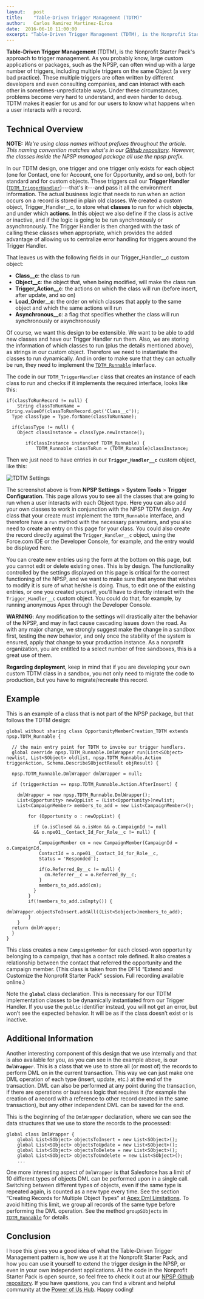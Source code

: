 ```yaml
---
layout:   post
title:    "Table-Driven Trigger Management (TDTM)"
author:   Carlos Ramirez Martinez-Eiroa
date:  2016-06-10 11:00:00
excerpt: "Table-Driven Trigger Management (TDTM), is the Nonprofit Starter Pack's approach to trigger management. As you probably know, large custom applications or packages, such as the NPSP, can often wind up with a large number of triggers, including multiple triggers on the same Object (a very bad practice). These multiple triggers are often written by different developers and even consulting companies, and can interact with each other in sometimes-unpredictable ways. Under these circumstances, problems become very hard to understand, and even harder to debug. TDTM makes it easier for us and for our users to know what happens when a user interacts with a record."
---
```

**Table-Driven Trigger Management** (TDTM), is the Nonprofit Starter Pack's approach to trigger management. As you probably know, large custom applications or packages, such as the NPSP, can often wind up with a large number of triggers, including multiple triggers on the same Object (a very bad practice). These multiple triggers are often written by different developers and even consulting companies, and can interact with each other in sometimes-unpredictable ways. Under these circumstances, problems become very hard to understand, and even harder to debug. TDTM makes it easier for us and for our users to know what happens when a user interacts with a record.

## Technical Overview
**NOTE:** _We're using class names without prefixes throughout the article. This naming convention matches what's in our [Github repository](https://github.com/SalesforceFoundation/Cumulus). However, the classes inside the NPSP managed package all use the npsp prefix._

In our TDTM design, one trigger and one trigger only exists for each object (one for Contact, one for Account, one for Opportunity, and so on), both for standard and for custom objects. These triggers call our **Trigger Handler** ([`TDTM_TriggerHandler`](https://github.com/SalesforceFoundation/Cumulus/blob/dev/src/classes/TDTM_TriggerHandler.cls))---that's it---and pass it all the environment information. The actual business logic that needs to run when an action occurs on a record is stored in plain old classes. We created a custom object, Trigger_Handler__c, to store what **classes** to run for which **objects**, and under which **actions**. In this object we also define if the class is active or inactive, and if the logic is going to be run synchronously or asynchronously. The Trigger Handler is then charged with the task of calling these classes when appropriate, which provides the added advantage of allowing us to centralize error handling for triggers around the Trigger Handler.

That leaves us with the following fields in our Trigger_Handler__c custom object:
* **Class__c**: the class to run
* **Object__c**: the object that, when being modified, will make the class run
* **Trigger_Action__c**: the actions on which the class will run (before insert, after update, and so on)
* **Load_Order__c**: the order on which classes that apply to the same object and which the same actions will run
* **Asynchronous__c**: a flag that specifies whether the class will run synchronously or asynchronously

Of course, we want this design to be extensible. We want to be able to add new classes and have our Trigger Handler run them. Also, we are storing the information of which classes to run (plus the details mentioned above), as strings in our custom object. Therefore we need to instantiate the classes to run dynamically. And in order to make sure that they can actually be run, they need to implement the [`TDTM_Runnable`](https://github.com/SalesforceFoundation/Cumulus/blob/dev/src/classes/TDTM_Runnable.cls) interface.

The code in our `TDTM_TriggerHandler` class that creates an instance of each class to run and checks if it implements the required interface, looks like this:

    if(classToRunRecord != null) {
        String classToRunName = String.valueOf(classToRunRecord.get('Class__c'));
      Type classType = Type.forName(classToRunName);
          
      if(classType != null) {     
        Object classInstance = classType.newInstance();

           if(classInstance instanceof TDTM_Runnable) {
               TDTM_Runnable classToRun = (TDTM_Runnable)classInstance;

Then we just need to have entries in our **`Trigger_Handler__c`** custom object, like this:

![TDTM Settings](/assets/images/TDTM_Settings.png)
 
The screenshot above is from **NPSP Settings** > **System Tools** > **Trigger Configuration**. This page allows you to see all the classes that are going to run when a user interacts with each Object type. Here you can also add your own classes to work in conjunction with the NPSP TDTM design. Any class that your create must implement the `TDTM_Runnable` interface, and therefore have a `run` method with the necessary parameters, and you also need to create an entry on this page for your class. You could also create the record directly against the `Trigger_Handler__c` object, using the Force.com IDE or the Developer Console, for example, and the entry would be displayed here. 

You can create new entries using the form at the bottom on this page, but you cannot edit or delete existing ones. This is by design. The functionality controlled by the settings displayed on this page is critical for the correct functioning of the NPSP, and we want to make sure that anyone that wishes to modify it is sure of what he/she is doing. Thus, to edit one of the existing entries, or one you created yourself, you’ll have to directly interact with the `Trigger_Handler__c` custom object. You could do that, for example, by running anonymous Apex through the Developer Console.

**WARNING**: Any modification to the settings will drastically alter the behavior of the NPSP, and may in fact cause cascading issues down the road. As with any major change, we strongly suggest make the change in a sandbox first, testing the new behavior, and only once the stability of the system is ensured, apply that change to your production instance. As a nonprofit organization, you are entitled to a select number of free sandboxes, this is a great use of them.

**Regarding deployment**, keep in mind that if you are developing your own custom TDTM class in a sandbox, you not only need to migrate the code to production, but you have to migrate/recreate this record.

## Example
This is an example of a class that is not part of the NPSP package, but that follows the TDTM design:

    global without sharing class OpportunityMemberCreation_TDTM extends npsp.TDTM_Runnable {
  
      // the main entry point for TDTM to invoke our trigger handlers.
      global override npsp.TDTM_Runnable.DmlWrapper run(List<SObject> newlist, List<SObject> oldlist, npsp.TDTM_Runnable.Action triggerAction, Schema.DescribeSObjectResult objResult) {
      
      npsp.TDTM_Runnable.DmlWrapper dmlWrapper = null;

      if (triggerAction == npsp.TDTM_Runnable.Action.AfterInsert) {
      
        dmlWrapper = new npsp.TDTM_Runnable.DmlWrapper();
        List<Opportunity> newOppList = (List<Opportunity>)newlist;        
        List<CampaignMember> members_to_add = new List<CampaignMember>();
              
            for (Opportunity o : newOppList) {
            
              if (o.isClosed && o.isWon && o.CampaignId != null 
              && o.npe01__Contact_Id_For_Role__c != null) {
              
                CampaignMember cm = new CampaignMember(CampaignId = o.CampaignId, 
                ContactId = o.npe01__Contact_Id_for_Role__c, 
                Status = 'Responded');
                
                if(o.Referred_By__c != null) {
                  cm.Referrer__c = o.Referred_By__c;
                } 
                members_to_add.add(cm); 
              }
            }
            if(!members_to_add.isEmpty()) {
                dmlWrapper.objectsToInsert.addAll((List<Sobject>)members_to_add);
            }
        }
      return dmlWrapper;
      }
    }

This class creates a new `CampaignMember` for each closed-won opportunity belonging to a campaign, that has a contact role defined. It also creates a relationship between the contact that referred the opportunity and the campaign member. (This class is taken from the DF14 “Extend and Customize the Nonprofit Starter Pack” session. Full recording available online.)

Note the **`global`** class declaration. This is necessary for our TDTM implementation classes to be dynamically instantiated from our Trigger Handler. If you use the `public` identifier instead, you will not get an error, but won’t see the expected behavior. It will be as if the class doesn’t exist or is inactive.

## Additional Information

Another interesting component of this design that we use internally and that is also available for you, as you can see in the example above, is our **`DmlWrapper`**. This is a class that we use to store all (or most of) the records to perform DML on in the current transaction. This way we can just make one DML operation of each type (insert, update, etc.) at the end of the transaction. DML can also be performed at any point during the transaction, if there are operations or business logic that requires it (for example the creation of a record with a reference to other record created in the same transaction), but any other independent DML can be saved for the end.  

This is the beginning of the `DmlWrapper` declaration, where we can see the data structures that we use to store the records to the processed: 

    global class DmlWrapper {
        global List<SObject> objectsToInsert = new List<SObject>(); 
        global List<SObject> objectsToUpdate = new List<SObject>();
        global List<SObject> objectsToDelete = new List<SObject>();
        global List<SObject> objectsToUndelete = new List<SObject>();
        ...
        
One more interesting aspect of `DmlWrapper` is that Salesforce has a limit of 10 different types of objects DML can be performed upon in a single call. Switching between different types of objects, even if the same type is repeated again, is counted as a new type every time. See the section “Creating Records for Multiple Object Types” at [Apex Dml Limitations](https://www.salesforce.com/us/developer/docs/apexcode/Content/langCon_apex_dml_limitations.htm). To avoid hitting this limit, we group all records of the same type before performing the DML operation. See the method `groupSObjects` in [`TDTM_Runnable`](https://github.com/SalesforceFoundation/Cumulus/blob/dev/src/classes/TDTM_Runnable.cls) for details.

## Conclusion

I hope this gives you a good idea of what the Table-Driven Trigger Management pattern is, how we use it at the Nonprofit Starter Pack, and how you can use it yourself to extend the trigger design in the NPSP, or even in your own independent applications. All the code in the Nonprofit Starter Pack is open source, so feel free to check it out at our [NPSP Github repository](https://github.com/SalesforceFoundation/Cumulus). If you have questions, you can find a vibrant and helpful community at the [Power of Us Hub](https://powerofus.force.com/). Happy coding!
